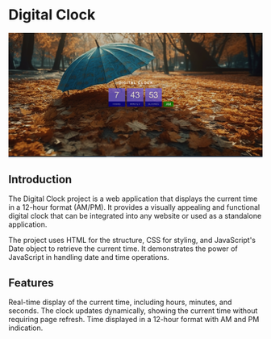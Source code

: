 # Digital Clock


![Digital Clock](image.png)

## Introduction
The Digital Clock project is a web application that displays the current time in a 12-hour format (AM/PM). It provides a visually appealing and functional digital clock that can be integrated into any website or used as a standalone application.

The project uses HTML for the structure, CSS for styling, and JavaScript's Date object to retrieve the current time. It demonstrates the power of JavaScript in handling date and time operations.

## Features
Real-time display of the current time, including hours, minutes, and seconds.
The clock updates dynamically, showing the current time without requiring page refresh.
Time displayed in a 12-hour format with AM and PM indication.
